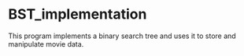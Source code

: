 # BST_implementation

This program implements a binary search tree and uses it to store and manipulate movie data.
